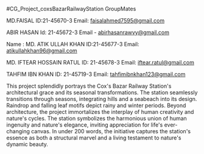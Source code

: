 #CG_Project_coxsBazarRailwayStation
GroupMates

MD.FAISAL 
ID:21-45670-3 
Email: faisalahmed7595@gmail.com

ABIR HASAN
Id: 21-45672-3
Email - abirhasanrawvy@gmail.com

Name : MD. ATIK ULLAH KHAN
ID:21-45677-3
Email: atikullahkhan96@gmail.com

MD. IFTEAR HOSSAIN RATUL
ID: 21-45678-3
Email: iftear.ratul@gmail.com

TAHFIM IBN KHAN
ID: 21-45719-3
Email: tahfimibnkhan123@gmail.com

This project splendidly portrays the Cox's Bazar Railway Station's architectural grace and its seasonal transformations. The station seamlessly transitions through seasons, integrating hills and a seabeach into its design. Raindrop and falling leaf motifs depict rainy and winter periods. Beyond architecture, the project immortalizes the interplay of human creativity and nature's cycles. The station symbolizes the harmonious union of human ingenuity and nature's elegance, inviting appreciation for life's ever-changing canvas. In under 200 words, the initiative captures the station's essence as both a structural marvel and a living testament to nature's dynamic beauty.
